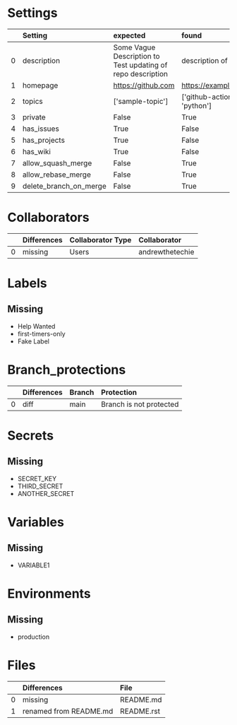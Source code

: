 
# Settings
|    | Setting                | expected                                                    | found                        |
|---:|:-----------------------|:------------------------------------------------------------|:-----------------------------|
|  0 | description            | Some Vague Description to Test updating of repo description | description of repo          |
|  1 | homepage               | https://github.com                                          | https://example.github.io/   |
|  2 | topics                 | ['sample-topic']                                            | ['github-actions', 'python'] |
|  3 | private                | False                                                       | True                         |
|  4 | has_issues             | True                                                        | False                        |
|  5 | has_projects           | True                                                        | False                        |
|  6 | has_wiki               | True                                                        | False                        |
|  7 | allow_squash_merge     | False                                                       | True                         |
|  8 | allow_rebase_merge     | False                                                       | True                         |
|  9 | delete_branch_on_merge | False                                                       | True                         |

# Collaborators
|    | Differences   | Collaborator Type   | Collaborator    |
|---:|:--------------|:--------------------|:----------------|
|  0 | missing       | Users               | andrewthetechie |

# Labels

## Missing
- Help Wanted
- first-timers-only
- Fake Label


# Branch_protections
|    | Differences   | Branch   | Protection              |
|---:|:--------------|:---------|:------------------------|
|  0 | diff          | main     | Branch is not protected |

# Secrets

## Missing
- SECRET_KEY
- THIRD_SECRET
- ANOTHER_SECRET


# Variables

## Missing
- VARIABLE1


# Environments

## Missing
- production


# Files
|    | Differences            | File       |
|---:|:-----------------------|:-----------|
|  0 | missing                | README.md  |
|  1 | renamed from README.md | README.rst |